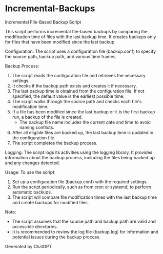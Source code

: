 # Incremental-Backups
Incremental File-Based Backup Script

This script performs incremental file-based backups by comparing the modification time of files with the last backup time. It creates backups only for files that have been modified since the last backup.

Configuration:
The script uses a configuration file (backup.conf) to specify the source path, backup path, and various time frames.

Backup Process:
1. The script reads the configuration file and retrieves the necessary settings.
2. It checks if the backup path exists and creates it if necessary.
3. The last backup time is obtained from the configuration file. If not specified, the default value is the earliest possible time.
4. The script walks through the source path and checks each file's modification time.
5. If a file has been modified since the last backup or it is the first backup run, a backup of the file is created.
   - The backup file name includes the current date and time to avoid naming conflicts.
6. After all eligible files are backed up, the last backup time is updated in the configuration file.
7. The script completes the backup process.

Logging:
The script logs its activities using the logging library. It provides information about the backup process, including the files being backed up and any changes detected.

Usage:
To use the script:
1. Set up a configuration file (backup.conf) with the required settings.
2. Run the script periodically, such as from cron or systemd, to perform automatic backups.
3. The script will compare file modification times with the last backup time and create backups for modified files.

Note:
- The script assumes that the source path and backup path are valid and accessible directories.
- It is recommended to review the log file (backup.log) for information and potential issues during the backup process.


Generated by ChatGPT
